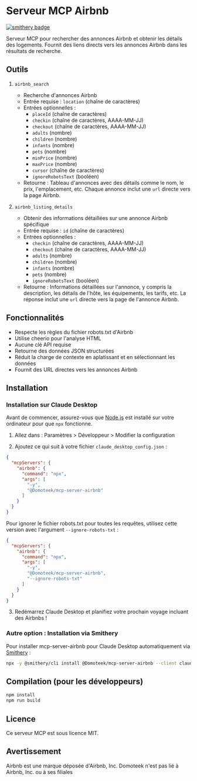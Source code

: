 # Serveur MCP Airbnb
[![smithery badge](https://smithery.ai/badge/Domoteek/mcp-server-airbnb)](https://smithery.ai/server/Domoteek/mcp-server-airbnb)

Serveur MCP pour rechercher des annonces Airbnb et obtenir les détails des logements. Fournit des liens directs vers les annonces Airbnb dans les résultats de recherche.

## Outils

1. `airbnb_search`
   - Recherche d'annonces Airbnb
   - Entrée requise : `location` (chaîne de caractères)
   - Entrées optionnelles :
     - `placeId` (chaîne de caractères)
     - `checkin` (chaîne de caractères, AAAA-MM-JJ)
     - `checkout` (chaîne de caractères, AAAA-MM-JJ)
     - `adults` (nombre)
     - `children` (nombre)
     - `infants` (nombre)
     - `pets` (nombre)
     - `minPrice` (nombre)
     - `maxPrice` (nombre)
     - `cursor` (chaîne de caractères)
     - `ignoreRobotsText` (booléen)
   - Retourne : Tableau d'annonces avec des détails comme le nom, le prix, l'emplacement, etc. Chaque annonce inclut une `url` directe vers la page Airbnb.

2. `airbnb_listing_details`
   - Obtenir des informations détaillées sur une annonce Airbnb spécifique
   - Entrée requise : `id` (chaîne de caractères)
   - Entrées optionnelles :
     - `checkin` (chaîne de caractères, AAAA-MM-JJ)
     - `checkout` (chaîne de caractères, AAAA-MM-JJ)
     - `adults` (nombre)
     - `children` (nombre)
     - `infants` (nombre)
     - `pets` (nombre)
     - `ignoreRobotsText` (booléen)
   - Retourne : Informations détaillées sur l'annonce, y compris la description, les détails de l'hôte, les équipements, les tarifs, etc. La réponse inclut une `url` directe vers la page de l'annonce Airbnb.

## Fonctionnalités

- Respecte les règles du fichier robots.txt d'Airbnb
- Utilise cheerio pour l'analyse HTML
- Aucune clé API requise
- Retourne des données JSON structurées
- Réduit la charge de contexte en aplatissant et en sélectionnant les données
- Fournit des URL directes vers les annonces Airbnb

## Installation

### Installation sur Claude Desktop
Avant de commencer, assurez-vous que [Node.js](https://nodejs.org/) est installé sur votre ordinateur pour que `npx` fonctionne.

1. Allez dans : Paramètres > Développeur > Modifier la configuration

2. Ajoutez ce qui suit à votre fichier `claude_desktop_config.json` :

```json
{
  "mcpServers": {
    "airbnb": {
      "command": "npx",
      "args": [
        "-y",
        "@Domoteek/mcp-server-airbnb"
      ]
    }
  }
}
```

Pour ignorer le fichier robots.txt pour toutes les requêtes, utilisez cette version avec l'argument `--ignore-robots-txt` :

```json
{
  "mcpServers": {
    "airbnb": {
      "command": "npx",
      "args": [
        "-y",
        "@Domoteek/mcp-server-airbnb",
        "--ignore-robots-txt"
      ]
    }
  }
}
```
3. Redémarrez Claude Desktop et planifiez votre prochain voyage incluant des Airbnbs !

### Autre option : Installation via Smithery

Pour installer mcp-server-airbnb pour Claude Desktop automatiquement via [Smithery](https://smithery.ai/server/@Domoteek/mcp-server-airbnb) :

```bash
npx -y @smithery/cli install @Domoteek/mcp-server-airbnb --client claude
```

## Compilation (pour les développeurs)

```bash
npm install
npm run build
```

## Licence

Ce serveur MCP est sous licence MIT.

## Avertissement

Airbnb est une marque déposée d'Airbnb, Inc.
Domoteek n'est pas lié à Airbnb, Inc. ou à ses filiales
